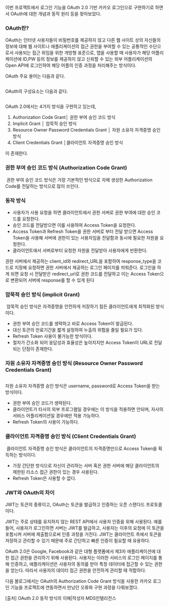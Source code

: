 <p>이번 프로젝트에서 로그인 기능을 OAuth 2.0 기반 카카오 로그인으로 구현하기로 하면서 OAuth에 대한 개념과 동작 원리 등을 찾아보았다.</p>
<h3 id="oauth란">OAuth란?</h3>
<p>OAuth는 인터넷 사용자들이 비밀번호를 제공하지 않고 다른 웹 사이트 상의 자신들의 정보에 대해
웹 사이트나 애플리케이션의 접근 권한을 부여할 수 있는 공통적인 수단으로서 사용되는 접근 위임을 위한 개방형 표준으로, 앱을 사용할 때 사용자가 해당 어플리케이션에 ID,PW 등의 정보를 제공하지 않고 신뢰할 수 있는 외부 어플리케이션의 Open API에 로그인하여 해당 어플의 인증 과정을 처리해주는 방식이다.</p>
<p>OAuth 주요 용어는 다음과 같다.</p>
<p><img alt="" src="https://velog.velcdn.com/images/se0kcess/post/32bb8274-cb3d-4d51-924d-b5bf1944b4ea/image.png" /></p>
<p>OAuth의 구성요소는 다음과 같다.</p>
<p><img alt="" src="https://velog.velcdn.com/images/se0kcess/post/b3bdd684-3274-482d-a103-ec35abd3d4ff/image.png" /></p>
<p>OAuth 2.0에서는 4가지 방식을 구현하고 있는데,</p>
<ol>
<li>Authorization Code Grant│ 권한 부여 승인 코드 방식</li>
<li>Implicit Grant │ 암묵적 승인 방식</li>
<li>Resource Owner Password Credentials Grant │ 자원 소유자 자격증명 승인 방식</li>
<li>Client Credentials Grant │클라이언트 자격증명 승인 방식</li>
</ol>
<p>이 존재한다.</p>
<h3 id="권한-부여-승인-코드-방식-authorization-code-grant">권한 부여 승인 코드 방식 (Authorization Code Grant)</h3>
<p><img alt="" src="https://velog.velcdn.com/images/se0kcess/post/7ec6783c-d666-4e32-8c96-7cf719cf8a3d/image.png" />
권한 부여 승인 코드 방식은 가장 기본적인 방식으로 자체 생성한 Authorization Code를 전달하는 방식으로 많이 쓰인다.</p>
<h3 id="동작-방식">동작 방식</h3>
<ul>
<li>사용자가 사용 요청을 하면 클라이언트에서 권한 서버로 권한 부여에 대한 승인 코드를 요청한다. </li>
<li>승인 코드를 전달받으면 이를 사용하여 Access Token을 요청한다.</li>
<li>Access Token과 Refresh Token을 권한 서버로 부터 전달 받으면 Access Token을 사용해 서버에 권한이 있는 사용자임을 전달함과 동시에 필요한 자원을 요청한다.</li>
<li>클라이언트에서 서버로부터 요청한 자원을 전달받아 사용자에게 반환한다.</li>
</ul>
<p>권한 서버에서 제공하는 client_id와 redirect_URL을 포함하여 response_type을 코드로 지정해 요청하면 권한 서버에서 제공하는 로그인 페이지를 띄워준다. 로그인을 하게 되면 요청 시 전달받은 redirect_url로 권한 코드를 전달하고 이는 Access Token으로 변환되어 서버에 response를 할 수 있게 된다</p>
<h3 id="암묵적-승인-방식-implicit-grant">암묵적 승인 방식 (implicit Grant)</h3>
<p><img alt="" src="https://velog.velcdn.com/images/se0kcess/post/b732cae9-d974-4c74-9bee-bc0334cb2f2d/image.png" />
암묵적 승인 방식은 자격증명을 안전하게 저장하기 힘든 클라이언트에게 최적화된 방식이다.</p>
<ul>
<li>권한 부여 승인 코드를 생략하고 바로 Access Token이 발급된다.</li>
<li>대신 토큰의 만료기간을 짧게 설정하여 누출의 위험을 줄일 필요가 있다.</li>
<li>Refresh Token 사용이 불가능한 방식이다.</li>
<li>절차가 간소화 되어 응답성과 효율성은 높아지지만 Access Token이 URL로 전달되는 단점이 존재한다.</li>
</ul>
<h3 id="자원-소유자-자격증명-승인-방식-resource-owner-password-credentials-grant">자원 소유자 자격증명 승인 방식 (Resource Owner Password Credentials Grant)</h3>
<p><img alt="" src="https://velog.velcdn.com/images/se0kcess/post/b5b44617-f79d-4235-9ea7-89e0838a6071/image.png" /></p>
<p>자원 소유자 자격증명 승인 방식은 username, password로 Access Token을 받는 방식이다.</p>
<ul>
<li>권한 부여 승인 코드가 생략된다.</li>
<li>클라이언트가 타사의 외부 프로그램일 경우에는 이 방식을 적용하면 안되며, 자사의 서비스 어플리케이션일 경우에만 적용 가능하다.</li>
<li>Refresh Token의 사용이 가능하다.</li>
</ul>
<h3 id="클라이언트-자격증명-승인-방식-client-credentials-grant">클라이언트 자격증명 승인 방식 (Client Credentials Grant)</h3>
<p><img alt="" src="https://velog.velcdn.com/images/se0kcess/post/219b4920-915b-48d1-9d0f-e50efc3829c1/image.png" />
클라이언트 자격증명 승인 방식은 클라이언트의 자격증명만으로 Access Token을 획득하는 방식이다.</p>
<ul>
<li>가장 간단한 방식으로 자신이 관리하는 서버 혹은 권한 서버에 해당 클라이언트의 제한된 리소스 접근 권한이 있는 경우 사용된다.</li>
<li>Refresh Token은 사용할 수 없다.</li>
</ul>
<h3 id="jwt와-oauth의-차이">JWT와 OAuth의 차이</h3>
<p>JWT는 토큰의 종류이고, OAuth는 토큰을 발급하고 인증하는 오픈 스탠다드 프로토콜이다.</p>
<p>JWT는 주로 상태를 유지하지 않는 REST API에서 사용자 인증을 위해 사용된다. 예를 들어, 사용자가 로그인하면 서버는 JWT를 발급하고, 사용자는 이후의 요청에 이 토큰을 포함시켜 서버에 제출함으로써 인증 과정을 거친다. JWT는 클라이언트 측에서 토큰을 저장하고 관리할 수 있기 때문에 주로 간단하고 빠른 인증이 필요할 때 유용하다.</p>
<p>OAuth 2.0은 Google, Facebook과 같은 대형 플랫폼에서 제3자 애플리케이션에 대한 접근 권한을 관리하기 위해 사용된다. 사용자는 이러한 서비스의 로그인 페이지를 통해 인증하고, 애플리케이션은 사용자의 동의를 받아 특정 데이터에 접근할 수 있는 권한을 얻는다. 따라서 사용자의 데이터 접근 권한을 안전하게 관리할 때 적합하다.</p>
<p>다음 블로그에서는 OAuth의 Authorization Code Grant 방식을 사용한 카카오 로그인 기능을 프로젝트에 연동하면서 만났던 오류와 구현 과정을 다뤄보겠다.</p>
<p>[출처] OAuth 2.0 동작 방식의 이해|작성자 MDS인텔리전스</p>